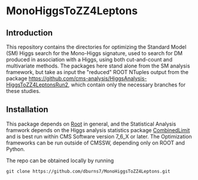 # MonoHiggsToZZ4Leptons
## Introduction
This repository contains the directories for optimizing the Standard Model (SM) Higgs search for the Mono-Higgs signature, used to search for DM produced in association with a Higgs, using both cut-and-count and multivariate methods. The packages here stand alone from the SM analysis framework, but take as input the "reduced" ROOT NTuples output from the package https://github.com/cms-analysis/HiggsAnalysis-HiggsToZZ4LeptonsRun2, which contain only the necessary branches for these studies.

## Installation
This package depends on [Root](https://root.cern.ch/downloading-root) in general, and the Statistical Analysis framwork depends on the Higgs analysis statistics package [CombinedLimit](https://github.com/cms-analysis/HiggsAnalysis-CombinedLimit) and is best run within CMS Software version 7_6_X or later. The Optimization frameworks can be run outside of CMSSW, depending only on ROOT and Python.

The repo can be obtained locally by running
```
git clone https://github.com/dburns7/MonoHiggsToZZ4Leptons.git
```
